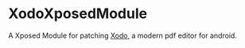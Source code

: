 # XodoXposedModule

A Xposed Module for patching [Xodo](https://xodo.com/), a modern pdf editor for android.